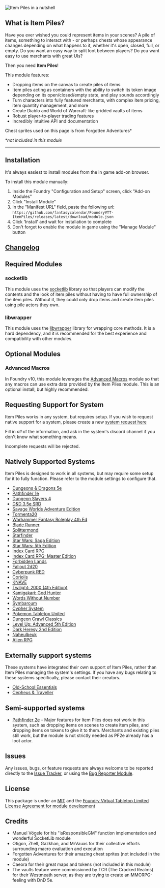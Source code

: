 ![Item Piles in a nutshell](images/intro.jpg)

## What is Item Piles?

Have you ever wished you could represent items in your scenes? A pile of items, something to interact with - or perhaps
chests whose appearance changes depending on what happens to it, whether it's open, closed, full, or empty. Do you want
an easy way to split loot between players? Do you want easy to use merchants with great UIs?

Then you need **Item Piles**!

This module features:

* Dropping items on the canvas to create piles of items
* Item piles acting as containers with the ability to switch its token image depending on its open/closed/empty state,
  and play sounds accordingly
* Turn characters into fully featured merchants, with complex item pricing, item quantity management, and more
* Create Diablo and World of Warcraft-like gridded vaults of items
* Robust player-to-player trading features
* Incredibly intuitive API and documentation

Chest sprites used on this page is from Forgotten Adventures*

**not included in this module*

---

## Installation

It's always easiest to install modules from the in game add-on browser.

To install this module manually:

1. Inside the Foundry "Configuration and Setup" screen, click "Add-on Modules"
2. Click "Install Module"
3. In the "Manifest URL" field, paste the following url:
   `https://github.com/fantasycalendar/FoundryVTT-ItemPiles/releases/latest/download/module.json`
4. Click 'Install' and wait for installation to complete
5. Don't forget to enable the module in game using the "Manage Module" button

## [Changelog](https://github.com/fantasycalendar/FoundryVTT-ItemPiles/blob/master/changelog.md)

## Required Modules

### socketlib

This module uses the [socketlib](https://github.com/manuelVo/foundryvtt-socketlib/) library so that players can modify
the contents and the look of item piles without having to have full ownership of the item piles. Without it, they could
only drop items and create item piles using pile actors they own.

### libwrapper

This module uses the [libwrapper](https://github.com/ruipin/fvtt-lib-wrapper) library for wrapping core methods. It is a
hard dependency, and it is recommended for the best experience and compatibility with other modules.

## Optional Modules

### Advanced Macros

In Foundry v10, this module leverages the [Advanced Macros](https://github.com/League-of-Foundry-Developers/fvtt-advanced-macros) module
so that any macros can use extra data provided by the Item Piles module. This is an optional install, but highly
recommended.

## Requesting Support for System

Item Piles works in any system, but requires setup. If you wish to request native support for a system, please create a new [system request here](https://github.com/fantasycalendar/FoundryVTT-ItemPiles/issues/new?assignees=Haxxer&labels=enhancement&template=system-request.md&title=%5BSYSTEM%5D+-+Write+the+system%27s+name+here)

Fill in _all_ of the information, and ask in the system's discord channel if you don't know what something means.

Incomplete requests will be rejected.

## Natively Supported Systems

Item Piles is designed to work in all systems, but may require some setup for it to fully function. Please refer to the module settings to configure that.

- [Dungeons & Dragons 5e](https://foundryvtt.com/packages/dnd5e)
- [Pathfinder 1e](https://foundryvtt.com/packages/pf1)
- [Dungeon Slayers 4](https://foundryvtt.com/packages/ds4)
- [D&D 3.5e SRD](https://foundryvtt.com/packages/D35E)
- [Savage Worlds Adventure Edition](https://foundryvtt.com/packages/swade)
- [Tormenta20](https://foundryvtt.com/packages/tormenta20)
- [Warhammer Fantasy Roleplay 4th Ed](https://foundryvtt.com/packages/wfrp4e)
- [Blade Runner](https://foundryvtt.com/packages/blade-runner)
- [Splittermond](https://foundryvtt.com/packages/splittermond)
- [Starfinder](https://foundryvtt.com/packages/sfrpg)
- [Star Wars: Saga Edition](https://github.com/kypvalanx/Foundry-VTT-StarWars-SagaEdition)
- [Star Wars: 5th Edition](https://github.com/unrealkakeman89/sw5e)
- [Index Card RPG](https://foundryvtt.com/packages/icrpg)
- [Index Card RPG: Master Edition](https://foundryvtt.com/packages/icrpgme)
- [Forbidden Lands](https://foundryvtt.com/packages/forbidden-lands)
- [Fallout 2d20](https://foundryvtt.com/packages/fallout)
- [Cyberpunk RED](https://foundryvtt.com/packages/cyberpunk-red-core)
- [Coriolis](https://foundryvtt.com/packages/yzecoriolis)
- [KNAVE](https://foundryvtt.com/packages/knave)
- [Twilight: 2000 (4th Edition)](https://foundryvtt.com/packages/t2k4e-coreset)
- [Kamigakari: God Hunter](https://foundryvtt.com/packages/kamigakari)
- [Words Without Number](https://foundryvtt.com/packages/wwn)
- [Symbaroum](https://foundryvtt.com/packages/symbaroum)
- [Cypher System](https://foundryvtt.com/packages/cyphersystem)
- [Pokemon Tabletop United](https://ptufvtt.com/)
- [Dungeon Crawl Classics](https://foundryvtt.com/packages/dcc/)
- [Level Up: Advanced 5th Edition](https://foundryvtt.com/packages/a5e)
- [Dark Heresy 2nd Edition](https://foundryvtt.com/packages/dark-heresy)
- [Naheulbeuk](https://foundryvtt.com/packages/naheulbeuk)
- [Alien RPG](https://foundryvtt.com/packages/alienrpg)

## Externally support systems

These systems have integrated their own support of Item Piles, rather than Item Piles managing the system's settings. If you have any bugs relating to these systems specifically, please contact their creators.

- [Old-School Essentials](https://foundryvtt.com/packages/ose)
- [Cepheus & Traveller](https://foundryvtt.com/packages/twodsix)

## Semi-supported systems

- [Pathfinder 2e](https://foundryvtt.com/packages/pf2e) - Major features for Item Piles does not work in this system, such as dropping items on scenes to create item piles, and dropping items on tokens to give it to them. Merchants and existing piles still work, but the module is not strictly needed as PF2e already has a loot actor.

## Issues

Any issues, bugs, or feature requests are always welcome to be reported directly to the [Issue Tracker](https://github.com/fantasycalendar/FoundryVTT-ItemPiles/issues), or using the [Bug Reporter Module](https://foundryvtt.com/packages/bug-reporter/).

## License

This package is under an [MIT](LICENSE) and the [Foundry Virtual Tabletop Limited License Agreement for module development](https://foundryvtt.com/article/license/)

## Credits

- Manuel Vögele for his "isResponsibleGM" function implementation and wonderful SocketLib module
- Otigon, Zhell, Gazkhan, and MrVauxs for their collective efforts surrounding macro evaluation and execution
- Forgotten Adventures for their amazing chest sprites (not included in the module)
- Caeora for their great maps and tokens (not included in this module)
- The vaults feature were commissioned by TCR (The Cracked Realms) for their Westmeath server, as they are trying to create an MMORPG-feeling with DnD 5e.
